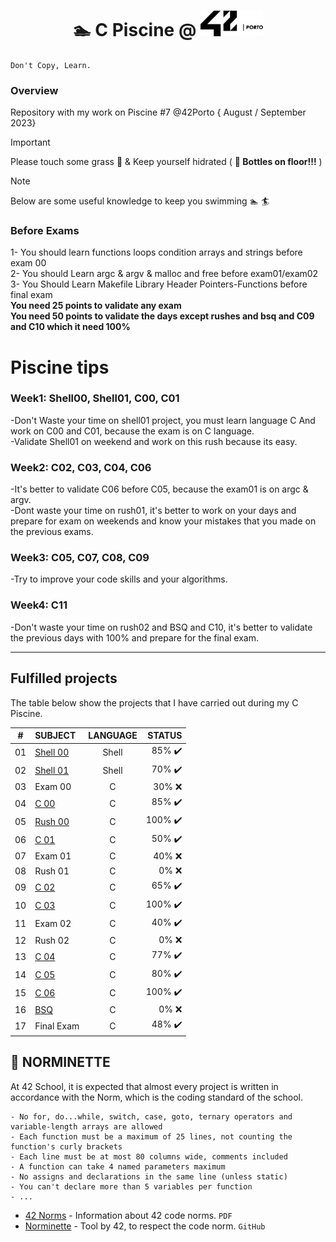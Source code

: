 <h1 align="center">
	🏊 C Piscine @ <img src="Files/Images/logo42_dark.svg" width="100" alt="42 Logo">
</h1>

`Don't Copy, Learn.` <br />

### Overview
Repository with my work on Piscine #7 @42Porto { August / September 2023}


> [!IMPORTANT]
> Please touch some grass :herb: & Keep yourself hidrated ( **🍼 Bottles on floor!!!** )


> [!NOTE]
> Below are some useful knowledge to keep you swimming :swimmer: :surfer:

### **Before Exams** <br />
1- You should learn functions loops condition arrays and strings before exam 00 <br />
2- You should Learn argc & argv & malloc and free before exam01/exam02 <br />
3- You Should Learn Makefile Library Header Pointers-Functions before final exam <br />
**You need 25 points to validate any exam** <br />
**You need 50 points to validate the days except rushes and bsq and C09 and C10 which it need 100%** 
# Piscine tips <br />
### **Week1:** Shell00, Shell01, C00, C01 <br />
-Don't Waste your time on shell01 project, you must learn language C And work on C00 and C01, because the exam is on C language. <br />
-Validate Shell01 on weekend and work on this rush because its easy. <br />
### **Week2:** C02, C03, C04, C06 <br />
-It's better to validate C06 before C05, because the exam01 is on argc & argv. <br />
-Dont waste your time on rush01, it's better to work on your days and prepare for exam on weekends and know your mistakes that you made on the previous exams. <br />
### **Week3:** C05, C07, C08, C09 <br />
-Try to improve your code skills and your algorithms. <br />
### **Week4:** C11 <br />
-Don't waste your time on rush02 and BSQ and C10, it's better to validate the previous days with 100% and prepare for the final exam. <br />

-----

## Fulfilled projects

The table below show the projects that I have carried out during my C Piscine.

|#	|SUBJECT			|LANGUAGE	|STATUS				|
|:-:    |:--				|:-:		|--:				|
|01	|[Shell 00](./shell00)		|Shell		|85% :heavy_check_mark:	|
|02	|[Shell 01](./shell01)		|Shell		|70% :heavy_check_mark:		|
|03	|Exam 00			|C		|30% :x:				|
|04	|[C 00](./c00)			|C		|85% :heavy_check_mark:		|
|05	|[Rush 00](./rush00)		|C		|100% :heavy_check_mark:	|
|06	|[C 01](./c01)			|C		|50% :heavy_check_mark:	|
|07	|Exam 01			|C		|40% :x:				|
|08	|Rush 01			|C		|0% :x:				|
|09	|[C 02](./c02)			|C		|65% :heavy_check_mark:		|
|10	|[C 03](./c03)			|C		|100% :heavy_check_mark:		|
|11	|Exam 02			|C		|40% :heavy_check_mark:		|
|12	|Rush 02			|C		|0% :x:				|
|13	|[C 04](./c04)			|C		|77% :heavy_check_mark:		|
|14	|[C 05](./c05)			|C		|80% :heavy_check_mark:		|
|15	|[C 06](./c06)			|C		|100% :heavy_check_mark:		|
|16	|[BSQ](./bsq)			|C		|0% :x:				|
|17	|Final Exam			|C		|48% :heavy_check_mark:		|

 ## :cop: NORMINETTE
 At 42 School, it is expected that almost every project is written in accordance with the Norm, which is the coding standard of the school.
 
 ```
 - No for, do...while, switch, case, goto, ternary operators and variable-length arrays are allowed
 - Each function must be a maximum of 25 lines, not counting the function's curly brackets
 - Each line must be at most 80 columns wide, comments included
 - A function can take 4 named parameters maximum
 - No assigns and declarations in the same line (unless static)
 - You can't declare more than 5 variables per function
 - ...
 ```
 
 * [42 Norms](https://github.com/Drkpulse/42_Common-Core/blob/main/en.norm.pdf) - Information about 42 code norms. `PDF`
 * [Norminette](https://github.com/42School/norminette) - Tool by 42, to respect the code norm. `GitHub`
